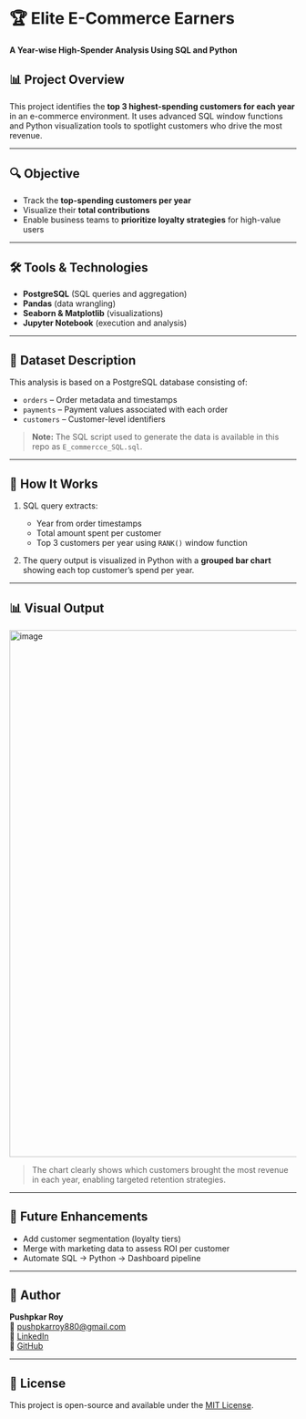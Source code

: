 # 🏆 Elite E-Commerce Earners
**A Year-wise High-Spender Analysis Using SQL and Python**

## 📊 Project Overview
This project identifies the **top 3 highest-spending customers for each year** in an e-commerce environment. It uses advanced SQL window functions and Python visualization tools to spotlight customers who drive the most revenue.

---

## 🔍 Objective
- Track the **top-spending customers per year**
- Visualize their **total contributions**
- Enable business teams to **prioritize loyalty strategies** for high-value users

---

## 🛠️ Tools & Technologies
- **PostgreSQL** (SQL queries and aggregation)
- **Pandas** (data wrangling)
- **Seaborn & Matplotlib** (visualizations)
- **Jupyter Notebook** (execution and analysis)

---

## 📁 Dataset Description
This analysis is based on a PostgreSQL database consisting of:
- `orders` – Order metadata and timestamps
- `payments` – Payment values associated with each order
- `customers` – Customer-level identifiers

> **Note:** The SQL script used to generate the data is available in this repo as `E_commercce_SQL.sql`.

---

## 🔧 How It Works
1. SQL query extracts:
   - Year from order timestamps
   - Total amount spent per customer
   - Top 3 customers per year using `RANK()` window function

2. The query output is visualized in Python with a **grouped bar chart** showing each top customer’s spend per year.

---

## 📊 Visual Output
<img width="729" height="925" alt="image" src="https://github.com/user-attachments/assets/e7ac0a92-5fc8-45a6-b460-a8f02a3d22e9" />


> The chart clearly shows which customers brought the most revenue in each year, enabling targeted retention strategies.

---

## 🚀 Future Enhancements
- Add customer segmentation (loyalty tiers)
- Merge with marketing data to assess ROI per customer
- Automate SQL → Python → Dashboard pipeline

---

## 👤 Author
**Pushpkar Roy**  
📧 pushpkarroy880@gmail.com  
🔗 [LinkedIn](https://www.linkedin.com/in/pushpkar-roy/)  
🐙 [GitHub](https://github.com/PushpkarRoy)

---

## 📝 License
This project is open-source and available under the [MIT License](LICENSE).
